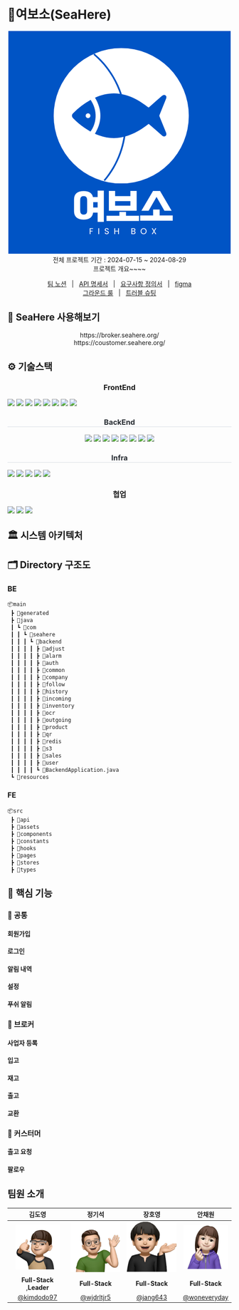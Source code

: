 # 🦐여보소(SeaHere)

<p align="center">
  <img src="../image/logo.png">
  <br>
  전체 프로젝트 기간 : 2024-07-15 ~ 2024-08-29 <br>
  프로젝트 개요~~~~
</p>

<p align=center>
  <a href="https://www.notion.so/c6626df97574434a8b9f8358b00ece75?v=6f696739249448e392872058a527721e">팀 노션</a>
  &nbsp; | &nbsp; 
  <a href="https://www.notion.so/API-685de6db49e44954af21b2448a3d9df0">API 명세서</a>
  &nbsp; | &nbsp;
  <a href="https://www.notion.so/eadc3fae3a3e40c0a89e97525a234e04">요구사항 정의서</a>   &nbsp; | &nbsp;
  <a href="https://www.figma.com/design/hEmRP4qZuf1fJTlT32mOiE/SeaHere?node-id=0-1">figma</a> 
  <br />
  <a href="https://www.notion.so/GROUND-RULE-d227d18aba144bd8acc6459aacd075fa">그라운드 룰</a>
  &nbsp; | &nbsp; 
  <a href="https://www.notion.so/ebef5b8991c645f79bf462a5d37589c8">트러블 슈팅</a>
</p>

## 📢 SeaHere 사용해보기

<p align="center">
      https://broker.seahere.org/ <br>
      https://coustomer.seahere.org/

## ⚙️ 기술스택

 <div align= "center">
    <div style="text-align: center">
    <h3 style="border-bottom: 1px  color: #282d33;"> FrontEnd </h3>
        <div style="margin: ; text-align: left;" "text-align: left;"> 
          <img src="https://img.shields.io/badge/Figma-F24E1E?style=for-the-badge&logo=Figma&logoColor=white">
          <img src="https://img.shields.io/badge/react-17219A?style=for-the-badge&logo=react&logoColor=white">
          <img src="https://img.shields.io/badge/Node.js-339933?style=for-the-badge&logo=Node.js&logoColor=white">
          <img src="https://img.shields.io/badge/Tailwind CSS-06B6D4?style=for-the-badge&logo=Tailwind CSS&logoColor=white">
          <img src="https://img.shields.io/badge/vite-73563B?style=for-the-badge&logo=vite&logoColor=white">
          <img src="https://img.shields.io/badge/webpack-17263B?style=for-the-badge&logo=webpack&logoColor=white">
          <img src="https://img.shields.io/badge/reactquery-FF4154?style=for-the-badge&logo=reactquery&logoColor=white">
          <img src="https://img.shields.io/badge/Zustand-47211C?style=for-the-badge&logo=Zustand&logoColor=white">
        </div>
        </div>
        <h3 style="border-bottom: 1px solid #d8dee4; color: #282d33;"> BackEnd </h3>
          <div style="margin: ; text-align: center;">
              <img src="https://img.shields.io/badge/Java-007396?style=for-the-badge&logo=java&logoColor=white">
              <img src="https://img.shields.io/badge/MySQL-4479A1?style=for-the-badge&logo=MySQL&logoColor=white">
              <img src="https://img.shields.io/badge/Spring Boot-6DB33F?style=for-the-badge&logo=Spring Boot&logoColor=white">
              <img src="https://img.shields.io/badge/Spring Security-2AC89F?style=for-the-badge&logo=Spring Security&logoColor=white">
              <img src="https://img.shields.io/badge/JPA-17219A?style=for-the-badge&logo=JPA&logoColor=white">
              <img src="https://img.shields.io/badge/QueryDSL-8A084B?style=for-the-badge&logo=QueryDSL&logoColor=white">
              <img src="https://img.shields.io/badge/firebase-FE642E?style=for-the-badge&logo=firebase&logoColor=white">
              <img src="https://img.shields.io/badge/Redis-FE2E2E?style=for-the-badge&logo=Redis&logoColor=white">
        </div>

<h3 style="border-bottom: 1px solid #d8dee4; color: #282d33;"> Infra </h3>
    <div style="margin: ; text-align: left;" "text-align: left;">
          <img src="https://img.shields.io/badge/Amazon S3-02569B?style=for-the-badge&logo=Amazon S3&logoColor=white">
          <img src="https://img.shields.io/badge/Amazon AWS-232F3E?style=for-the-badge&logo=Amazon AWS&logoColor=white">
          <img src="https://img.shields.io/badge/Docker-2496ED?style=for-the-badge&logo=Docker&logoColor=white">
          <img src="https://img.shields.io/badge/Jenkins-D24939?style=for-the-badge&logo=Jenkins&logoColor=white">
          <img src="https://img.shields.io/badge/Nginx-04B431?style=for-the-badge&logo=Nginx&logoColor=white">
    </div>

  <h3 style="border-bottom: 1px  color: #282d33;"> 협업 </h3>
    <div style="margin: ; text-align: left;" "text-align: left;">
      <img src="https://img.shields.io/badge/Notion-000000?style=for-the-badge&logo=Notion&logoColor=white">
      <img src="https://img.shields.io/badge/Git-94B431?style=for-the-badge&logo=Git&logoColor=white">
      <img src="https://img.shields.io/badge/slack-916?style=for-the-badge&logo=slack&logoColor=white">
    </div>
</div>

## 🏛️ 시스템 아키텍처

## 🗂️ Directory 구조도

### BE

```
📦main
 ┣ 📂generated
 ┣ 📂java
 ┃ ┗ 📂com
 ┃ ┃ ┗ 📂seahere
 ┃ ┃ ┃ ┗ 📂backend
 ┃ ┃ ┃ ┃ ┣ 📂adjust
 ┃ ┃ ┃ ┃ ┣ 📂alarm
 ┃ ┃ ┃ ┃ ┣ 📂auth
 ┃ ┃ ┃ ┃ ┣ 📂common
 ┃ ┃ ┃ ┃ ┣ 📂company
 ┃ ┃ ┃ ┃ ┣ 📂follow
 ┃ ┃ ┃ ┃ ┣ 📂history
 ┃ ┃ ┃ ┃ ┣ 📂incoming
 ┃ ┃ ┃ ┃ ┣ 📂inventory
 ┃ ┃ ┃ ┃ ┣ 📂ocr
 ┃ ┃ ┃ ┃ ┣ 📂outgoing
 ┃ ┃ ┃ ┃ ┣ 📂product
 ┃ ┃ ┃ ┃ ┣ 📂qr
 ┃ ┃ ┃ ┃ ┣ 📂redis
 ┃ ┃ ┃ ┃ ┣ 📂s3
 ┃ ┃ ┃ ┃ ┣ 📂sales
 ┃ ┃ ┃ ┃ ┣ 📂user
 ┃ ┃ ┃ ┃ ┗ 📜BackendApplication.java
 ┗ 📂resources
```

### FE

```
📦src
 ┣ 📂api
 ┣ 📂assets
 ┣ 📂components
 ┣ 📂constants
 ┣ 📂hooks
 ┣ 📂pages
 ┣ 📂stores
 ┣ 📂types
```

## 🚀 핵심 기능

### 🪸 공통

#### 회원가입

#### 로그인

#### 알림 내역

#### 설정

#### 푸쉬 알림

### 🦑 브로커

#### 사업자 등록

#### 입고

#### 재고

#### 출고

#### 교환

### 🐙 커스터머

#### 출고 요청

#### 팔로우

## 팀원 소개

|                       김도영                       |                        정기석                        |                      장호영                       |                      안채원                      |
| :------------------------------------------------: | :--------------------------------------------------: | :-----------------------------------------------: | :----------------------------------------------: |
| <img src="../image/profile_kim.png" width="100" /> | <img src="../image/profile_jeong.png" width="120" /> | <img src="../image/profile_jang.png" width="120"> | <img src="../image/profile_ahn.png" width="100"> |
|             **Full-Stack** ,**Leader**             |                    **Full-Stack**                    |                  **Full-Stack**                   |                  **Full-Stack**                  |
|     [@kimdodo97](https://github.com/kimdodo97)     |      [@wjdrltjr5](https://github.com/wjdrltjr5)      |      [@jang643](https://github.com/jang643)       |  [@woneveryday](https://github.com/woneveryday)  |
